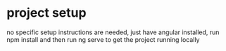 # project setup

no specific setup instructions are needed, just have angular installed, run npm install and then run
ng serve to get the project running locally
